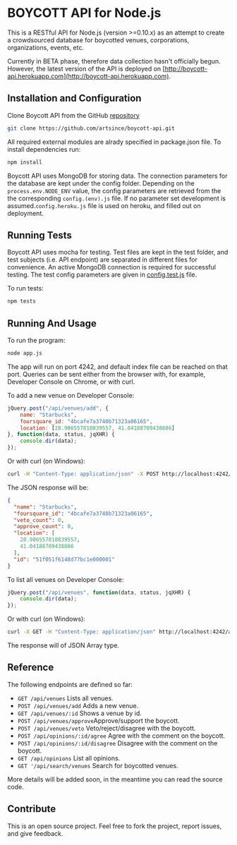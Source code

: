 # BOYCOTT API for Node.js

This is a RESTful API for Node.js (version >=0.10.x) as an attempt to create a crowdsourced database for boycotted venues, corporations, organizations, events, etc.

Currently in BETA phase, therefore data collection hasn't officially begun. However, the latest version of the API is deployed on [http://boycott-api.herokuapp.com](http://boycott-api.herokuapp.com).

## Installation and Configuration
Clone Boycott API from the GitHub [repository](https://github.com/artsince/boycott-api.git)
```sh
git clone https://github.com/artsince/boycott-api.git
```

All required external modules are alrady specified in package.json file. To install dependencies run:
```sh
npm install
```

Boycott API uses MongoDB for storing data. The connection parameters for the database are kept under the config folder. Depending on the ```process.env.NODE_ENV``` value, the config parameters are retrieved from the the corresponding ```config.(env).js``` file. If no parameter set development is assumed.```config.heroku.js``` file is used on heroku, and filled out on deployment.


## Running Tests
Boycott API uses mocha for testing. Test files are kept in the test folder, and test subjects (i.e. API endpoint) are separated in different files for convenience. An active MongoDB connection is required for successful testing. The test config parameters are given in [config.test.js](https://github.com/artsince/boycott-api/blob/master/config/config.test.js) file.

To run tests:
```sh
npm tests
```
## Running And Usage
To run the program:
```sh
node app.js
```

The app will run on port 4242, and default index file can be reached on that port. Queries can be sent either from the browser with, for example, Developer Console on Chrome, or with curl.

To add a new venue on Developer Console: 
```js
jQuery.post("/api/venues/add", { 
    name: "Starbucks", 
    foursquare_id: "4bcafe7a3740b71323a06165", 
    location: [28.986557810839557, 41.04188709438886]
}, function(data, status, jqXHR) { 
    console.dir(data); 
});
```
Or with curl (on Windows):
```sh
curl -H "Content-Type: application/json" -X POST http://localhost:4242/api/venues/add -d "{ \"name\": \Starbucks\, \"foursquare_id\": \"4bcafe7a3740b71323a06165\", \"location\": [28.986557810839557, 41.04188709438886]}"
``` 


The JSON response will be:

```json
{
  "name": "Starbucks",
  "foursquare_id": "4bcafe7a3740b71323a06165",
  "veto_count": 0,
  "approve_count": 0,
  "location": [
    28.986557810839557,
    41.04188709438886
  ],
  "id": "51f051f6148d77bc1e000001"
}
``` 

To list all venues on Developer Console:

```js
jQuery.post("/api/venues", function(data, status, jqXHR) { 
    console.dir(data); 
});
``` 

Or with curl (on Windows):
```sh
curl -X GET -H "Content-Type: application/json" http://localhost:4242/api/venues
``` 
The response will of JSON Array type.


## Reference
The following endpoints are defined so far:
* ```GET /api/venues``` Lists all venues.
* ```POST /api/venues/add``` Adds a new venue.
* ```GET /api/venues/:id``` Shows a venue by id.
* ```POST /api/venues/approve```Approve/support the boycott.
* ```POST /api/venues/veto``` Veto/reject/disagree with the boycott. 
* ```POST /api/opinions/:id/agree``` Agree with the comment on the boycott.
* ```POST /api/opinions/:id/disagree``` Disagree with the comment on the boycott.
* ```GET /api/opinions``` List all opinions.
* ```GET '/api/search/venues``` Search for boycotted venues.

More details will be added soon, in the meantime you can read the source code.

## Contribute
This is an open source project. Feel free to fork the project, report issues, and give feedback.